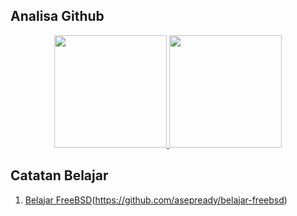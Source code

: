 ## Analisa Github

<p align="center">
<a href="https://github.com/asepready">
  <img height="180em" src="https://github-readme-stats.vercel.app/api?username=asepready&show_icons=true&theme=midnight-purple&include_all_commits=true&count_private=true"/>
  <img height="180em" src="https://github-readme-stats-eight-theta.vercel.app/api/top-langs/?username=asepready&layout=compact&langs_count=8&theme=midnight-purple"/>
</a>
</p>

## Catatan Belajar
1. [Belajar FreeBSD](https://github.com/asepready/belajar-freebsd)(https://github.com/asepready/belajar-freebsd)
